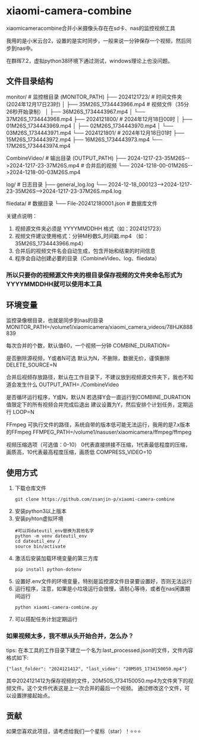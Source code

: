 # xiaomi-camera-combine
xiaomicameracombine合并小米摄像头存在在sd卡、nas的监控视频工具

我用的是小米云台2，设置的是实时同步，一般来说一分钟保存一个视频，然后同步到nas中。

在群晖7.2，虚拟python38环境下通过测试，windows理论上也没问题。

## 文件目录结构
monitor/                         # 监控根目录 (MONITOR_PATH)
├── 2024121723/                 # 时间文件夹 (2024年12月17日23时)
│   ├── 35M26S_1734443966.mp4  # 视频文件（35分26秒开始录制）
│   ├── 36M26S_1734443967.mp4
│   └── 37M26S_1734443968.mp4
├── 2024121800/                 # 2024年12月18日00时
│   ├── 01M26S_1734443969.mp4
│   ├── 02M26S_1734443970.mp4
│   └── 03M26S_1734443971.mp4
└── 2024121801/                 # 2024年12月18日01时
    ├── 15M26S_1734443972.mp4
    ├── 16M26S_1734443973.mp4
    └── 17M26S_1734443974.mp4

CombineVideo/                   # 输出目录 (OUTPUT_PATH)
├── 2024-1217-23-35M26S-->2024-1217-23-37M26S.mp4    # 合并后的视频
└── 2024-1218-00-01M26S-->2024-1218-00-03M26S.mp4

log/                           # 日志目录
├── general_log.log
└── 2024-12-18_000123-->2024-1217-23-35M26S-->2024-1217-23-37M26S.mp4.log

fliedata/                      # 数据目录
└── File-202412180001.json    # 数据库文件

关键点说明：
1. 视频源文件夹必须是 YYYYMMDDHH 格式（如：2024121723）
2. 视频文件建议使用格式：分钟M秒数S_时间戳.mp4 （如：35M26S_1734443966.mp4）
3. 合并后的视频文件名会自动生成，包含开始和结束的时间信息
4. 程序会自动创建必要的目录（CombineVideo、log、fliedata）

### 所以只要你的视频源文件夹的根目录保存视频的文件夹命名形式为YYYYMMDDHH就可以使用本工具

## 环境变量

监控录像根目录，也就是同步到nas的目录
MONITOR_PATH=/volume1/xiaomicamera/xiaomi_camera_videos/78HJK888839

每次合并的个数，默认值60，一个视频一分钟
COMBINE_DURATION=

是否删除源视频，Y或者N可选
默认为N，不删除，数据无价，谨慎删除
DELETE_SOURCE=N

合并后视频存放路径，默认在工作目录下，不建议放到视频源文件夹下，我也不知道会发生什么
OUTPUT_PATH=./CombineVideo

是否循环运行程序，Y或N，默认N
若选择Y会一直运行到COMBINE_DURATION值限定下的所有视频合并完成后退出
建议设置为Y，然后安排个计划任务，定期运行
LOOP=N

FFmpeg 可执行文件的路径，系统自带的版本低可能无法运行，我用的是7.x版本的FFmpeg
FFMPEG_PATH=/volume1/nasuser/xiaomicamera/ffmpeg/ffmpeg

视频压缩选项（可选值：0-10）
0代表直接拼接不压缩，1代表最低程度的压缩，画质高，10代表最高程度压缩，画质低
COMPRESS_VIDEO=10


## 使用方式

1. 下载仓库文件
   ```
   git clone https://github.com/zsanjin-p/xiaomi-camera-combine
   ```
3. 安装python3以上版本
4. 安装pyhton虚拟环境
   ```
   #可以将dateutil_env替换为其他名字
   python -m venv dateutil_env
   cd dateutil_env /
   source bin/activate
   ```
6. 激活后安装加载环境变量的第三方库
   ```
   pip install python-dotenv
   ```
7. 设置好.env文件的环境变量，特别是监控源文件目录要设置好，否则无法运行
8. 运行程序，注意，如果是小垃圾运行会很慢，请耐心等待，或者在nas闲置期间运行
   ```
   python xiaomi-camera-combine.py
   ```
9. 可以搭配任务计划定期运行


### 如果视频太多，我不想从头开始合并，怎么办？

tips: 在本工具的工作目录下建立一个名为:last_processed.json的文件，文件内容格式如下:
```
{"last_folder": "2024121412", "last_video": "20M50S_1734150050.mp4"}
```
其中2024121412为保存视频的文件，20M50S_1734150050.mp4为文件夹下的视频文件。这个文件代表这是上一次合并的最后一个视频。
通过修改这个文件，可以设置拼接起始点。


## 贡献

如果您喜欢此项目，请考虑给我们一个星标（star）！⭐⭐⭐
